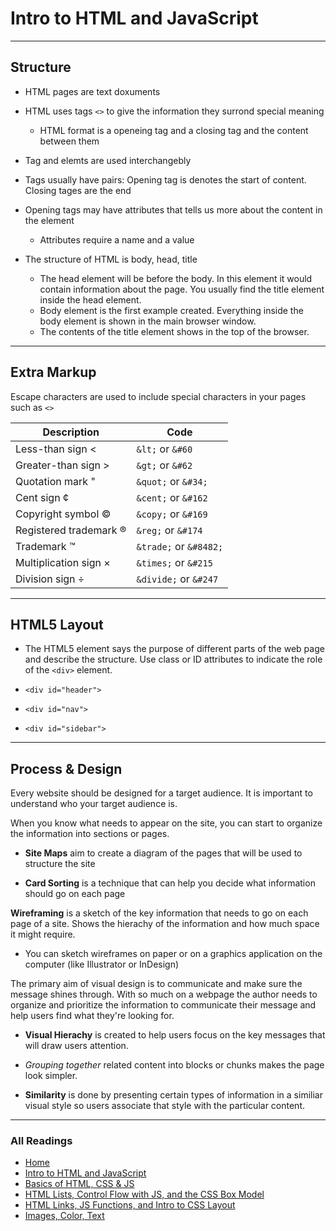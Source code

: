 # Intro to HTML and JavaScript

***

## Structure

* HTML pages are text doxuments
* HTML uses tags `<>` to give the information they surrond special meaning
  * HTML format is a openeing tag and a closing tag and the content between them
* Tag and elemts are used interchangebly
* Tags usually have pairs: Opening tag is denotes the start of content. Closing tages are the end
* Opening tags may have attributes that tells us more about the content in the element
  * Attributes require a name and a value
* The structure of HTML is body, head, title

  * The head element will be before the body. In this element it would contain information about the page. You usually find the title element inside the head element.  
  * Body element is the first example created.
    Everything inside the body element is shown in the
    main browser window.
  * The contents of the title element shows in the top of the browser.

***

## Extra Markup

Escape characters are used to include special characters in your pages such as `<>`

| Description | Code   |
| --------- | ------------ |
| Less-than sign  &lt;| `&lt;` or `&#60`|
| Greater-than sign  &gt; | `&gt;` or `&#62`|
| Quotation mark &quot;| `&quot;` or `&#34;` |
| Cent sign &cent;| `&cent;` or `&#162` |
| Copyright symbol &copy;| `&copy;` or `&#169`|
| Registered trademark &reg; | `&reg;` or `&#174`|
| Trademark &trade; | `&trade;` or `&#8482;`|
| Multiplication sign &times;| `&times;` or `&#215` |
| Division sign &divide; | `&divide;` or `&#247` |

***

## HTML5 Layout

* The HTML5 element says the purpose of different parts of the web page and describe the structure. Use class or ID attributes to indicate the role of the `<div>` element.

* `<div id="header">`
* `<div id="nav">`
* `<div id="sidebar">`

***

## Process & Design

Every website should be designed for a target audience. It is important to understand who your target audience is.

When you know what needs to appear on the site, you can start to organize the information into sections or pages.

* **Site Maps** aim to create a diagram of the pages that will be used to structure the site

* **Card Sorting** is a technique that can help you decide what information should go on each page

**Wireframing** is a sketch of the key information that needs to go on each page of a site. Shows the hierachy of the information and how much space it might require.

* You can sketch wireframes on paper or on a graphics application on the computer (like Illustrator or InDesign)

The primary aim of visual design is to communicate and make sure the message shines through. With so much on a webpage the author needs to organize and prioritize the information to communicate their message and help users find what they're looking for.

- **Visual Hierachy** is created to help users focus on the key messages that will draw users attention.

- *Grouping together* related content into blocks or chunks makes the page look simpler.

- **Similarity** is done by presenting certain types of information in a similiar visual style so users associate that style with the particular content.

***

### All Readings

* [Home](README.md)
* [Intro to HTML and JavaScript](class-01.md)
* [Basics of HTML, CSS & JS](class-02.md)
* [HTML Lists, Control Flow with JS, and the CSS Box Model](class-03.md)
* [HTML Links, JS Functions, and Intro to CSS Layout](class-04.md)
* [Images, Color, Text](class-05.md)
